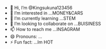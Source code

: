 - 👋 Hi, I’m @Kingsukuna123456
- 👀 I’m interested in ...MONEY&CARS
- 🌱 I’m currently learning ...STEM
- 💞️ I’m looking to collaborate on ...BUISINESS
- 📫 How to reach me ...INSAGRAM
- 😄 Pronouns: ...
- ⚡ Fun fact: ...Im HOT

<!---
Kingsukuna123456/Kingsukuna123456 is a ✨ special ✨ repository because its `README.md` (this file) appears on your GitHub profile.
You can click the Preview link to take a look at your changes.
--->
